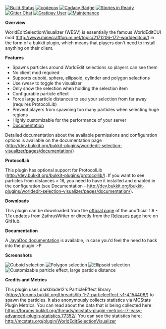 [![Build Status](https://travis-ci.org/martinambrus/WorldEdit-ServerSide-Visualizer.svg?branch=master)](https://travis-ci.org/martinambrus/WorldEdit-ServerSide-Visualizer) 
[![codecov](https://codecov.io/gh/martinambrus/WorldEdit-ServerSide-Visualizer/branch/master/graph/badge.svg)](https://codecov.io/gh/martinambrus/WorldEdit-ServerSide-Visualizer) 
[![Codacy Badge](https://api.codacy.com/project/badge/Grade/9e43833af9e1428580111b7ea25c8e32)](https://www.codacy.com/app/martinambrus/WorldEdit-ServerSide-Visualizer?utm_source=github.com&amp;utm_medium=referral&amp;utm_content=martinambrus/WorldEdit-ServerSide-Visualizer&amp;utm_campaign=Badge_Grade) 
[![Stories in Ready](https://badge.waffle.io/martinambrus/WorldEdit-ServerSide-Visualizer.svg?label=ready&title=Ready)](http://waffle.io/martinambrus/WorldEdit-ServerSide-Visualizer)
[![Gitter Chat](http://img.shields.io/badge/chat-online-brightgreen.svg)](https://gitter.im/WorldEdit-ServerSide-Visualizer/Lobby) 
[![Gratipay User](https://img.shields.io/gratipay/user/martinambrus.svg?style=plastic)]()
[![Maintenance](https://img.shields.io/maintenance/yes/2017.svg)]()

**Overview**

WorldEditSelectionVisualizer (WESV) is essentially the famous WorldEditCUI mod (http://www.minecraftforum.net/topic/2171206-172-worldeditcui/) in the form of a bukkit plugin, which means that players don't need to install anything on their client.

**Features**

- Spawns particles around WorldEdit selections so players can see them
- No client mod required
- Supports cuboid, sphere, ellipsoid, cylinder and polygon selections
- Use /wesv to toggle the visualizer
- Only show the selection when holding the selection item
- Configurable particle effect
- Force large particle distances to see your selection from far away (requires ProtocolLib)
- Prevent players from spawning too many particles when selecting huge regions
- Highly customizable for the performance of your server
- [Documentation](http://martinambrus.github.io/WorldEdit-ServerSide-Visualizer/javadoc)

Detailed documentation about the available permissions and configuration options is available on the documentation page (http://dev.bukkit.org/bukkit-plugins/worldedit-selection-visualizer/pages/documentation/)

**ProtocolLib**

This plugin has optional support for ProtocolLib (http://dev.bukkit.org/bukkit-plugins/protocollib/). If you want to see particles from distances > 16, you need to have it installed and enabled in the configuration (see Documentation - http://dev.bukkit.org/bukkit-plugins/worldedit-selection-visualizer/pages/documentation/).

**Downloads**

This plugin can be downloaded from the [official page](https://www.spigotmc.org/resources/worldeditselectionvisualizer.17311/) of the unofficial 1.9 - 1.1x updates from ZathrusWriter or directly from the [Releases page](https://github.com/martinambrus/WorldEdit-ServerSide-Visualizer/releases) here on GitHub.

**Documentation**

A [JavaDoc documentation](http://martinambrus.github.io/WorldEdit-ServerSide-Visualizer/javadoc) is available, in case you'd feel the need to hack into the plugin :-P

**Screenshots**

![Cuboid selection](https://proxy.spigotmc.org/2d092800fc87fc4cae09cb4191207971ef8a002a?url=http%3A%2F%2Fi.imgur.com%2F0MAcN3o.png) ![Polygon selection](https://proxy.spigotmc.org/5a6ad5f03fe42e43b289d84a16c429d369868451?url=http%3A%2F%2Fi.imgur.com%2FOqSQQr7.png) ![Ellipsoid selection](https://proxy.spigotmc.org/814c230f1f30bd9b4a20743c473074ade8b7510d?url=http%3A%2F%2Fi.imgur.com%2FpOwYY62.png) ![Customizable particle effect, large particle distance](https://proxy.spigotmc.org/a3a2b2fe96a312f3a5d8bdfe8b36c07134037e97?url=http%3A%2F%2Fi.imgur.com%2FVcR0IMA.png)

**Credits and Metrics**

This plugin uses darkblade12's ParticleEffect library (https://forums.bukkit.org/threads/lib-1-7-particleeffect-v1-4.154406/) to spawn the particles. It also anonymously collects statistics via MCStats Plugin Metrics. You can read about the data that is being collected here: https://forums.bukkit.org/threads/mcstats-plugin-metrics-r7-easy-advanced-plugin-statistics.77352/. You can see the statistics here: http://mcstats.org/plugin/WorldEditSelectionVisualizer
